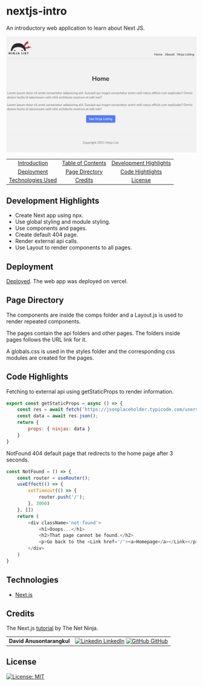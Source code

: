 # nextjs-intro

An introductory web application to learn about Next JS.

![screenshot](screenshot.png)

|                                         |                                         |                                                   |
| :-------------------------------------: | :-------------------------------------: | :-----------------------------------------------: |
|      [Introduction](#nextjs-intro)      | [Table of Contents](#table-of-contents) | [Development Highlights](#development-highlights) |
|        [Deployment](#deployment)        |    [Page Directory](#page-directory)    |       [Code Hightlights](#code-highlights)        |
| [Technologies Used](#Technologies-Used) |           [Credits](#Credits)           |                [License](#License)                |

## Development Highlights

- Create Next app using npx.
- Use global styling and module styling.
- Use components and pages.
- Create default 404 page.
- Render external api calls.
- Use Layout to render components to all pages.

## Deployment

[Deployed](https://nextjs-intro-tan.vercel.app/). The web app was deployed on vercel.

## Page Directory

The components are inside the comps folder and a Layout.js is used to render repeated components.

The pages contain the api folders and other pages. The folders inside pages follows the URL link for it.

A globals.css is used in the styles folder and the corresponding css modules are created for the pages.

## Code Highlights

Fetching to external api using getStaticProps to render information.

```JavaScript
export const getStaticProps = async () => {
    const res = await fetch('https://jsonplaceholder.typicode.com/users');
    const data = await res.json();
    return {
        props: { ninjas: data }
    }
}
```

NotFound 404 default page that redirects to the home page after 3 seconds.

```JavaScript
const NotFound = () => {
    const router = useRouter();
    useEffect(() => {
        setTimeout(() => {
            router.push('/');
        }, 3000)
    }, [])
    return (
        <div className='not-found'>
            <h1>Ooops...</h1>
            <h2>That page cannot be found.</h2>
            <p>Go back to the <Link href='/'><a>Homepage</a></Link></p>
        </div>
    )
}
```

## Technologies

- [Next.js](https://nextjs.org/)

## Credits

The Next.js [tutorial](https://www.youtube.com/watch?v=A63UxsQsEbU) by The Net Ninja.

|                           |                                                                                                                                                                                                       |
| ------------------------- | ----------------------------------------------------------------------------------------------------------------------------------------------------------------------------------------------------- |
| **David Anusontarangkul** | [![Linkedin](https://i.stack.imgur.com/gVE0j.png) LinkedIn](https://www.linkedin.com/in/anusontarangkul/) [![GitHub](https://i.stack.imgur.com/tskMh.png) GitHub](https://github.com/anusontarangkul) |

## License

[![License: MIT](https://img.shields.io/badge/License-MIT-yellow.svg)](https://opensource.org/licenses/)
